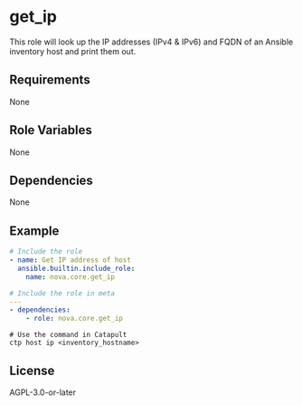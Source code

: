 # get_ip

This role will look up the IP addresses (IPv4 & IPv6) and FQDN of an Ansible inventory host and print them out.

## Requirements

None

## Role Variables

None

## Dependencies

None

## Example

```yaml
# Include the role
- name: Get IP address of host
  ansible.builtin.include_role:
    name: nova.core.get_ip
```

```yaml
# Include the role in meta
---
- dependencies:
    - role: nova.core.get_ip
```

```shell
# Use the command in Catapult
ctp host ip <inventory_hostname>
```

## License

AGPL-3.0-or-later
